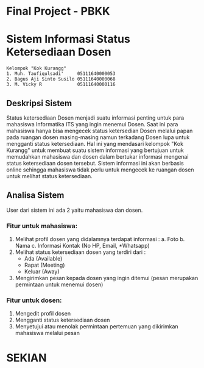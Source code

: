 # Final Project - PBKK
# Sistem Informasi Status Ketersediaan Dosen

```
Kelompok "Kok Kurangg"
1. Muh. Taufiqulsadi'     05111640000053
2. Bagus Aji Sinto Susilo 05111640000068
3. M. Vicky R             05111640000116
```

## Deskripsi Sistem
Status ketersediaan Dosen menjadi suatu informasi penting untuk para mahasiswa Informatika ITS yang ingin menemui Dosen. Saat ini para mahasiswa hanya bisa mengecek status ketersedian Dosen melalui papan pada ruangan dosen masing-masing namun terkadang Dosen lupa untuk mengganti status ketersediaan. Hal ini yang mendasari kelompok "Kok Kurangg" untuk membuat suatu sistem informasi yang bertujuan untuk memudahkan mahasiswa dan dosen dalam bertukar informasi mengenai status ketersediaan dosen tersebut. Sistem informasi ini akan berbasis online sehingga mahasiswa tidak perlu untuk mengecek ke ruangan dosen untuk melihat status ketersediaan. 

## Analisa Sistem
User dari sistem ini ada 2 yaitu mahasiswa dan dosen.

### Fitur untuk mahasiswa:
1. Melihat profil dosen yang didalamnya terdapat informasi :
   a. Foto 
   b. Nama
   c. Informasi Kontak (No HP, Email, *Whatsapp)
2. Melihat status ketersediaan dosen yang terdiri dari :
   - Ada (Available)
   - Rapat (Meeting)
   - Keluar (Away)
3. Mengirimkan pesan kepada dosen yang ingin ditemui (pesan merupakan permintaan untuk menemui dosen)

### Fitur untuk dosen:
1. Mengedit profil dosen
2. Mengganti status ketersediaan dosen
3. Menyetujui atau menolak permintaan pertemuan yang dikirimkan mahasiswa melalui pesan

# SEKIAN
